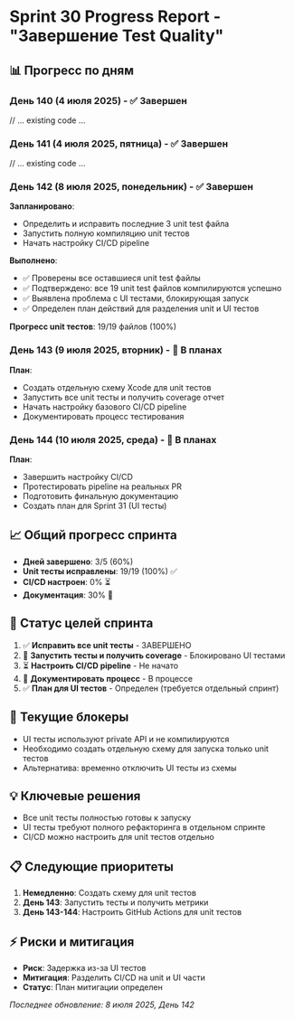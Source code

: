 # Sprint 30 Progress Report - "Завершение Test Quality"

## 📊 Прогресс по дням

### День 140 (4 июля 2025) - ✅ Завершен
// ... existing code ...

### День 141 (4 июля 2025, пятница) - ✅ Завершен
// ... existing code ...

### День 142 (8 июля 2025, понедельник) - ✅ Завершен
**Запланировано**:
- Определить и исправить последние 3 unit test файла
- Запустить полную компиляцию unit тестов
- Начать настройку CI/CD pipeline

**Выполнено**:
- ✅ Проверены все оставшиеся unit test файлы
- ✅ Подтверждено: все 19 unit test файлов компилируются успешно
- ✅ Выявлена проблема с UI тестами, блокирующая запуск
- ✅ Определен план действий для разделения unit и UI тестов

**Прогресс unit тестов**: 19/19 файлов (100%)

### День 143 (9 июля 2025, вторник) - 🔄 В планах
**План**:
- Создать отдельную схему Xcode для unit тестов
- Запустить все unit тесты и получить coverage отчет
- Начать настройку базового CI/CD pipeline
- Документировать процесс тестирования

### День 144 (10 июля 2025, среда) - 🔄 В планах
**План**:
- Завершить настройку CI/CD
- Протестировать pipeline на реальных PR
- Подготовить финальную документацию
- Создать план для Sprint 31 (UI тесты)

## 📈 Общий прогресс спринта
- **Дней завершено**: 3/5 (60%)
- **Unit тесты исправлены**: 19/19 (100%) ✅
- **CI/CD настроен**: 0% ⏳
- **Документация**: 30% 🔄

## 🎯 Статус целей спринта
1. ✅ **Исправить все unit тесты** - ЗАВЕРШЕНО
2. 🔄 **Запустить тесты и получить coverage** - Блокировано UI тестами
3. ⏳ **Настроить CI/CD pipeline** - Не начато
4. 🔄 **Документировать процесс** - В процессе
5. ✅ **План для UI тестов** - Определен (требуется отдельный спринт)

## 🚧 Текущие блокеры
- UI тесты используют private API и не компилируются
- Необходимо создать отдельную схему для запуска только unit тестов
- Альтернатива: временно отключить UI тесты из схемы

## 💡 Ключевые решения
- Все unit тесты полностью готовы к запуску
- UI тесты требуют полного рефакторинга в отдельном спринте
- CI/CD можно настроить для unit тестов отдельно

## 📋 Следующие приоритеты
1. **Немедленно**: Создать схему для unit тестов
2. **День 143**: Запустить тесты и получить метрики
3. **День 143-144**: Настроить GitHub Actions для unit тестов

## ⚡ Риски и митигация
- **Риск**: Задержка из-за UI тестов
- **Митигация**: Разделить CI/CD на unit и UI части
- **Статус**: План митигации определен

*Последнее обновление: 8 июля 2025, День 142* 